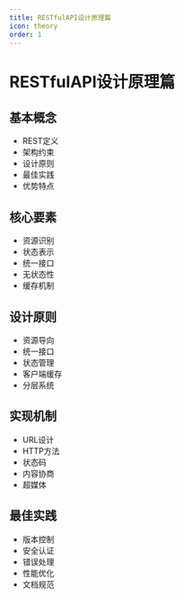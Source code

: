 ```yaml
---
title: RESTfulAPI设计原理篇
icon: theory
order: 1
---
```


# RESTfulAPI设计原理篇

## 基本概念
- REST定义
- 架构约束
- 设计原则
- 最佳实践
- 优势特点

## 核心要素
- 资源识别
- 状态表示
- 统一接口
- 无状态性
- 缓存机制

## 设计原则
- 资源导向
- 统一接口
- 状态管理
- 客户端缓存
- 分层系统

## 实现机制
- URL设计
- HTTP方法
- 状态码
- 内容协商
- 超媒体

## 最佳实践
- 版本控制
- 安全认证
- 错误处理
- 性能优化
- 文档规范
